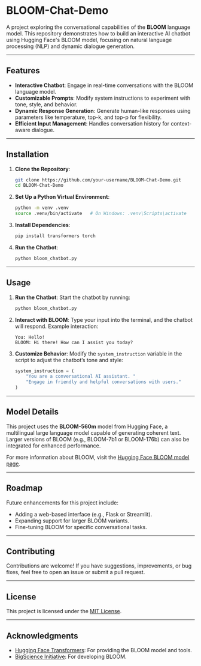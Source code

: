 # BLOOM-Chat-Demo

A project exploring the conversational capabilities of the **BLOOM** language model. This repository demonstrates how to build an interactive AI chatbot using Hugging Face's BLOOM model, focusing on natural language processing (NLP) and dynamic dialogue generation.

---

## Features

- **Interactive Chatbot**: Engage in real-time conversations with the BLOOM language model.
- **Customizable Prompts**: Modify system instructions to experiment with tone, style, and behavior.
- **Dynamic Response Generation**: Generate human-like responses using parameters like temperature, top-k, and top-p for flexibility.
- **Efficient Input Management**: Handles conversation history for context-aware dialogue.

---

## Installation

1. **Clone the Repository**:
   ```bash
   git clone https://github.com/your-username/BLOOM-Chat-Demo.git
   cd BLOOM-Chat-Demo
   ```

2. **Set Up a Python Virtual Environment**:
   ```bash
   python -m venv .venv
   source .venv/bin/activate   # On Windows: .venv\Scripts\activate
   ```

3. **Install Dependencies**:
   ```bash
   pip install transformers torch
   ```

4. **Run the Chatbot**:
   ```bash
   python bloom_chatbot.py
   ```

---

## Usage

1. **Run the Chatbot**:
   Start the chatbot by running:
   ```bash
   python bloom_chatbot.py
   ```

2. **Interact with BLOOM**:
   Type your input into the terminal, and the chatbot will respond. Example interaction:
   ```
   You: Hello!
   BLOOM: Hi there! How can I assist you today?
   ```

3. **Customize Behavior**:
   Modify the `system_instruction` variable in the script to adjust the chatbot’s tone and style:
   ```python
   system_instruction = (
       "You are a conversational AI assistant. "
       "Engage in friendly and helpful conversations with users."
   )
   ```

---

## Model Details

This project uses the **BLOOM-560m** model from Hugging Face, a multilingual large language model capable of generating coherent text. Larger versions of BLOOM (e.g., BLOOM-7b1 or BLOOM-176b) can also be integrated for enhanced performance.

For more information about BLOOM, visit the [Hugging Face BLOOM model page](https://huggingface.co/bigscience/bloom).

---

## Roadmap

Future enhancements for this project include:
- Adding a web-based interface (e.g., Flask or Streamlit).
- Expanding support for larger BLOOM variants.
- Fine-tuning BLOOM for specific conversational tasks.

---

## Contributing

Contributions are welcome! If you have suggestions, improvements, or bug fixes, feel free to open an issue or submit a pull request.

---

## License

This project is licensed under the [MIT License](LICENSE).

---

## Acknowledgments

- [Hugging Face Transformers](https://huggingface.co/transformers): For providing the BLOOM model and tools.
- [BigScience Initiative](https://bigscience.huggingface.co/): For developing BLOOM.







